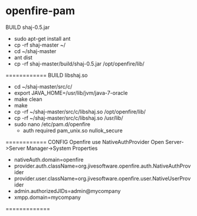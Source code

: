openfire-pam
============
BUILD shaj-0.5.jar
+ sudo apt-get install ant
+ cp -rf shaj-master ~/
+ cd ~/shaj-master
+ ant dist
+ cp -rf shaj-master/build/shaj-0.5.jar /opt/openfire/lib/ 

============
BUILD libshaj.so
+ cd ~/shaj-master/src/c/
+ export JAVA_HOME=/usr/lib/jvm/java-7-oracle
+ make clean
+ make
+ cp -rf ~/shaj-master/src/c/libshaj.so /opt/openfire/lib/
+ cp -rf ~/shaj-master/src/c/libshaj.so /usr/lib/
+ sudo nano /etc/pam.d/openfire
  - auth    required        pam_unix.so nullok_secure

============
CONFIG Openfire use NativeAuthProvider
Open Server->Server Manager->System Properties
+ nativeAuth.domain=openfire
+ provider.auth.className=org.jivesoftware.openfire.auth.NativeAuthProvider
+ provider.user.className=org.jivesoftware.openfire.user.NativeUserProvider
+ admin.authorizedJIDs=admin@mycompany
+ xmpp.domain=mycompany

=============
